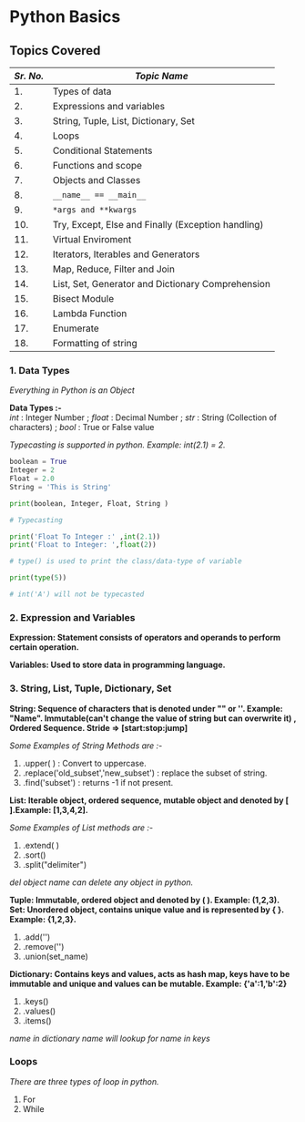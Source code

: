 # Python Basics

## Topics Covered

|*Sr. No.*| *Topic Name* |
|----------|--------------|
|1. | Types of data |
|2. | Expressions and variables |
|3. | String, Tuple, List, Dictionary, Set |
|4. | Loops |
|5. | Conditional Statements |
|6. | Functions and scope |
|7. | Objects and Classes |
|8. | ```__name__ == __main__``` |
|9. | ``` *args and **kwargs ```|
|10.| Try, Except, Else and Finally (Exception handling)|
|11.| Virtual Enviroment |
|12.| Iterators, Iterables and Generators |
|13.| Map, Reduce, Filter and Join |
|14.| List, Set, Generator and Dictionary Comprehension |
|15.| Bisect Module |
|16.| Lambda Function |
|17.| Enumerate |
|18.| Formatting of string |

### 1. Data Types

_Everything in Python is an Object_

**Data Types :-**<br>
*int* : Integer Number ; 
*float* : Decimal Number ;
*str* : String (Collection of characters) ;
*bool* : True or False value <br>

_Typecasting is supported in python. Example: int(2.1) = 2._

```Python
boolean = True
Integer = 2
Float = 2.0
String = 'This is String'

print(boolean, Integer, Float, String ) 

# Typecasting

print('Float To Integer :' ,int(2.1))
print('Float to Integer: ',float(2))

# type() is used to print the class/data-type of variable

print(type(5))

# int('A') will not be typecasted
```
### 2. Expression and Variables

**Expression: Statement consists of operators and operands to perform certain operation.**<br>

**Variables: Used to store data in programming language.**

### 3. String, List, Tuple, Dictionary, Set

**String: Sequence of characters that is denoted under "" or ''. Example: "Name". Immutable(can't change the value of string but can overwrite it) , Ordered Sequence. Stride => [start:stop:jump]**<br>

_Some Examples of String Methods are :-_

1. .upper( ) : Convert to uppercase.
2. .replace('old_subset','new_subset') : replace the subset of string.
3. .find('subset') : returns -1 if not present.

**List: Iterable object, ordered sequence, mutable object and denoted by [ ].Example: [1,3,4,2].**<br>

_Some Examples of List methods are :-_

1. .extend( )
2. .sort()
3. .split("delimiter")

_del object name can delete any object in python._

**Tuple: Immutable, ordered object and denoted by ( ). Example: (1,2,3).**<br>
**Set: Unordered object, contains unique value and is represented by { }. Example: {1,2,3}.**<br>

1. .add('')
2. .remove('')
3. .union(set_name)

**Dictionary: Contains keys and values, acts as hash map, keys have to be immutable and unique and values can be mutable. Example: {'a':1,'b':2}**<br>

1. .keys()
2. .values()
3. .items()
 
_name in dictionary name will lookup for name in keys_

### Loops

_There are three types of loop in python._<br>

1. For
2. While


